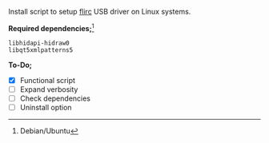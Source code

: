 Install script to setup [flirc](https://flirc.com/ubuntu-software-installation-guide) USB driver on Linux systems.

**Required dependencies;**[^1]
```
libhidapi-hidraw0
libqt5xmlpatterns5
```

**To-Do;**
- [X] Functional script
- [ ] Expand verbosity
- [ ] Check dependencies
- [ ] Uninstall option

[^1]: Debian/Ubuntu
